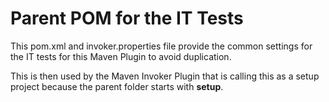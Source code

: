 # Parent POM for the IT Tests

This pom.xml and invoker.properties file provide the common settings for
the IT tests for this Maven Plugin to avoid duplication.

This is then used by the Maven Invoker Plugin that is calling this as a
setup project because the parent folder starts with **setup**.